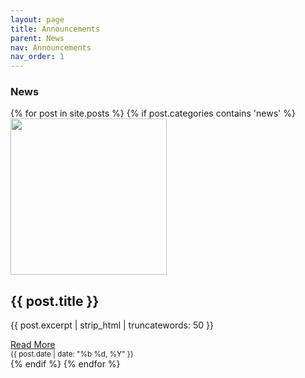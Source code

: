 ```yaml
---
layout: page
title: Announcements
parent: News
nav: Announcements
nav_order: 1
---
```


<!-- <a href="https://twitter.com/plymUni?ref_src=twsrc%5Etfw" class="twitter-follow-button" data-lang="en" data-dnt="true"
    data-show-count="false">Follow @plymUni</a>
<script async src="https://platform.twitter.com/widgets.js" charset="utf-8"></script> -->

<!-- <a class="twitter-timeline" href="https://twitter.com/PlymUni?ref_src=twsrc%5Etfw">Tweets by PlymUni</a> <script async src="https://platform.twitter.com/widgets.js" charset="utf-8"></script> -->

### News
<div class="container custom-container">
    {% for post in site.posts %}
      {% if post.categories contains 'news' %}
    <div class="blog-row">
        <div class="col-md-3 d-flex align-items-center">
            <div class="blog-block">
                <img src="{{ post.thumbnail }}" style="width: 250px; display: block;" class="img-fluid">
            </div>
        </div>
        <div class="col-md-9">
            <div class="blog-block">
                <h2>{{ post.title }}</h2>
                <p>
                    {{ post.excerpt | strip_html | truncatewords: 50 }}
                </p>
            </div>
            <div class="d-flex justify-content-between align-items-center">
                <div class="btn-group">
                    <a class="btn btn-sm btn-outline-secondary" href="{{post.url}}" role="button">Read More</a>
                </div>
                <small class="text-muted">{{ post.date | date: "%b %d, %Y" }}</small>
            </div>
        </div>
    </div>
      {% endif %}
    {% endfor %}
</div>
